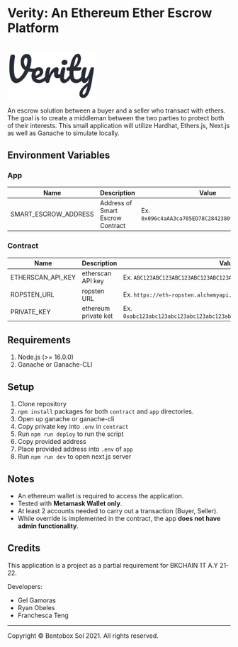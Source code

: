 # Verity: An Ethereum Ether Escrow Platform
<br/>
<img src="https://github.com/rjbobeles/Blockchain-Escrow-Verity/blob/main/verity.png?raw=true" width="200"/>

An escrow solution between a buyer and a seller who transact with ethers. The goal is to create a middleman between the two parties to protect both of their interests. This small application will utilize Hardhat, Ethers.js, Next.js as well as Ganache to simulate locally.

## Environment Variables

### App
| Name      | Description | Value |
| ----------- | ----------- | ----------- |
| SMART_ESCROW_ADDRESS | Address of Smart Escrow Contract | Ex. `0x096c4aAA3ca705ED78C284238091D98F20e92061` |

### Contract
| Name      | Description | Value |
| ----------- | ----------- | ----------- |
| ETHERSCAN_API_KEY | etherscan API key | Ex. `ABC123ABC123ABC123ABC123ABC123ABC1` |
| ROPSTEN_URL | ropsten URL | Ex. `https://eth-ropsten.alchemyapi.io/v2/<YOUR ALCHEMY KEY>` |
| PRIVATE_KEY | ethereum private ket | Ex. `0xabc123abc123abc123abc123abc123abc123abc123abc123abc123abc123abc1`|

## Requirements
1. Node.js (>= 16.0.0)
2. Ganache or Ganache-CLI

## Setup
1. Clone repository
2. `npm install` packages for both `contract` and `app` directories.
3. Open up ganache or ganache-cli
4. Copy private key into `.env` in `contract`
5. Run `npm run deploy` to run the script
6. Copy provided address
7. Place provided address into `.env` of `app`
8. Run `npm run dev` to open next.js server

## Notes
- An ethereum wallet is required to access the application.
- Tested with **Metamask Wallet only**.
- At least 2 accounts needed to carry out a transaction (Buyer, Seller).
- While override is implemented in the contract, the app **does not have admin functionality**.

## Credits

This application is a project as a partial requirement for BKCHAIN 1T A.Y 21-22.

Developers:
- Gel Gamoras
- Ryan Obeles
- Franchesca Teng

***

Copyright &copy; Bentobox Sol 2021. All rights reserved.
